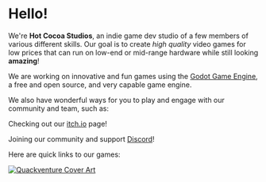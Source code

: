 # Hello!

We're **Hot Cocoa Studios**, an indie game dev studio of a few members of various different skills. Our goal is to create _high quality_ video games for low prices that can run on low-end or mid-range hardware while still looking **amazing**! 

We are working on innovative and fun games using the [Godot Game Engine](https://godotengine.org/), a free and open source, and very capable game engine.

We also have wonderful ways for you to play and engage with our community and team, such as:

Checking out our [itch.io](https://hotcocoastudios.itch.io) page!

Joining our community and support [Discord](https://discord.gg/wGbZ3wzJxH)!

Here are quick links to our games:

[![Quackventure Cover Art](https://img.itch.zone/aW1nLzE1OTYxODQxLnBuZw==/315x250%23c/MgKKvL.png)](https://hotcocoastudios.itch.io/quackventure "Quackventure")
